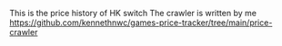 This is the price history of HK switch
The crawler is written by me 
https://github.com/kennethnwc/games-price-tracker/tree/main/price-crawler

